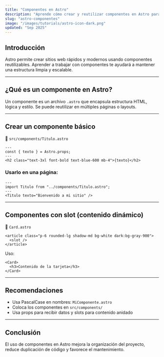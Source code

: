 ```yaml
---
title: "Componentes en Astro"
description: "Aprende cómo crear y reutilizar componentes en Astro para mantener tu código modular y eficiente."
slug: "astro-componentes"
image: "/images/tutorials/astro-icon-dark.png"
updated: "Sep 2025"
---
```


## Introducción
Astro permite crear sitios web rápidos y modernos usando componentes reutilizables. Aprender a trabajar con componentes te ayudará a mantener una estructura limpia y escalable.

---

## ¿Qué es un componente en Astro?
Un componente es un archivo `.astro` que encapsula estructura HTML, lógica y estilo. Se puede reutilizar en múltiples páginas o layouts.

---

## Crear un componente básico

📁 `src/components/Titulo.astro`
```astro
---
const { texto } = Astro.props;
---
<h2 class="text-3xl font-bold text-blue-600 mb-4">{texto}</h2>
```

### Usarlo en una página:
```astro
---
import Titulo from "../components/Titulo.astro";
---
<Titulo texto="Bienvenido a mi sitio" />
```

---

## Componentes con slot (contenido dinámico)

📁 `Card.astro`
```astro
<article class="p-6 rounded-lg shadow-md bg-white dark:bg-gray-900">
  <slot />
</article>
```

Uso:
```astro
<Card>
  <h3>Contenido de la tarjeta</h3>
</Card>
```

---

## Recomendaciones

- Usa PascalCase en nombres: `MiComponente.astro`
- Coloca los componentes en `src/components/`
- Usa props para recibir datos y slots para contenido anidado

---

## Conclusión

El uso de componentes en Astro mejora la organización del proyecto, reduce duplicación de código y favorece el mantenimiento.
